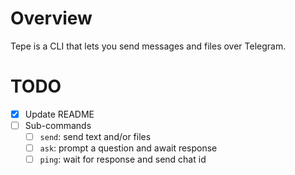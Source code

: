 # Overview

Tepe is a CLI that lets you send messages and files over Telegram.

# TODO

- [x] Update README
- [ ] Sub-commands
  - [ ] `send`: send text and/or files
  - [ ] `ask`: prompt a question and await response
  - [ ] `ping`: wait for response and send chat id
